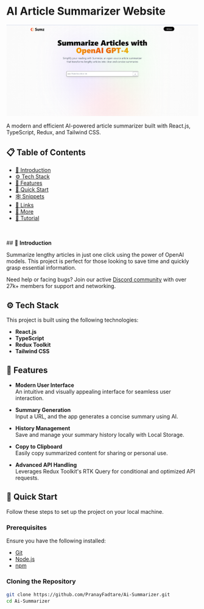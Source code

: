 # AI Article Summarizer Website

![Project Banner](./src/assets/website.png)

A modern and efficient AI-powered article summarizer built with React.js, TypeScript, Redux, and Tailwind CSS.


## 📋 Table of Contents

- [🤖 Introduction](#-introduction)
- [⚙️ Tech Stack](#️-tech-stack)
- [🔋 Features](#-features)
- [🤸 Quick Start](#-quick-start)
- [🕸️ Snippets](#️-snippets)
- [🔗 Links](#-links)
- [🚀 More](#-more)
- [🚨 Tutorial](#-tutorial)

<br>
<br>
## 🤖 <b>Introduction</b>

Summarize lengthy articles in just one click using the power of OpenAI models. This project is perfect for those looking to save time and quickly grasp essential information.

Need help or facing bugs? Join our active [Discord community](#) with over 27k+ members for support and networking.



## ⚙️ Tech Stack

This project is built using the following technologies:

- **React.js**
- **TypeScript**
- **Redux Toolkit**
- **Tailwind CSS**



## 🔋 Features

- **Modern User Interface**  
  An intuitive and visually appealing interface for seamless user interaction.

- **Summary Generation**  
  Input a URL, and the app generates a concise summary using AI.

- **History Management**  
  Save and manage your summary history locally with Local Storage.

- **Copy to Clipboard**  
  Easily copy summarized content for sharing or personal use.

- **Advanced API Handling**  
  Leverages Redux Toolkit's RTK Query for conditional and optimized API requests.


## 🤸 Quick Start

Follow these steps to set up the project on your local machine.

### Prerequisites

Ensure you have the following installed:

- [Git](https://git-scm.com/)
- [Node.js](https://nodejs.org/)
- [npm](https://www.npmjs.com/)

### Cloning the Repository

```bash
git clone https://github.com/PranayFadtare/Ai-Summarizer.git
cd Ai-Summarizer
